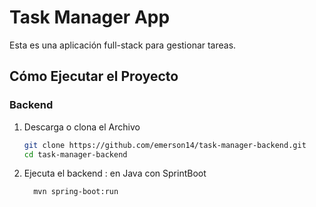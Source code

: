 # Task Manager App 

Esta es una aplicación full-stack para gestionar tareas.

## Cómo Ejecutar el Proyecto

### Backend
1. Descarga o clona el Archivo
   ```bash
   git clone https://github.com/emerson14/task-manager-backend.git
   cd task-manager-backend

3. Ejecuta el backend : en Java con SprintBoot
   ```bash
     mvn spring-boot:run

